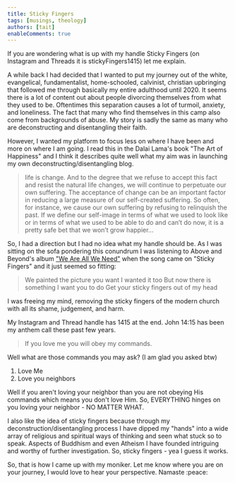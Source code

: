 ```yaml
---
title: Sticky Fingers
tags: [musings, theology]
authors: [tait]
enableComments: true
---
```


If you are wondering what is up with my handle Sticky Fingers (on Instagram and Threads it is stickyFingers1415) let me explain.

<!--truncate-->

A while back I had decided that I wanted to put my journey out of the white, evangelical, fundamentalist, home-schooled, calvinist, christian upbringing that followed me through basically my entire adulthood until 2020. It seems there is a lot of content out about people divorcing themselves from what they used to be. Oftentimes this separation causes a lot of turmoil, anxiety, and loneliness. The fact that many who find themselves in this camp also come from backgrounds of abuse. My story is sadly the same as many who are deconstructing and disentangling their faith.

However, I wanted my platform to focus less on where I have been and more on where I am going. I read this in the Dalai Lama's book "The Art of Happiness" and I think it describes quite well what my aim was in launching my own deconstructing/disentangling blog.

> life is change. And to the degree that we refuse to accept this fact and resist the natural life changes, we will continue to perpetuate our own suffering. The acceptance of change can be an important factor in reducing a large measure of our self-created suffering. So often, for instance, we cause our own suffering by refusing to relinquish the past. If we define our self-image in terms of what we used to look like or in terms of what we used to be able to do and can’t do now, it is a pretty safe bet that we won’t grow happier...

So, I had a direction but I had no idea what my handle should be. As I was sitting on the sofa pondering this conundrum I was listening to Above and Beyond's album ["We Are All We Need"](https://open.spotify.com/album/6coJxgM3dkzZbbuPBVVcOW?si=iwjVvR4KSHuZnc8fTidlxg) when the song came on "Sticky Fingers" and it just seemed so fitting:

> We painted the picture you want
> I wanted it too
> But now there is something I want you to do
> Get your sticky fingers out of my head

I was freeing my mind, removing the sticky fingers of the modern church with all its shame, judgement, and harm.

My Instagram and Thread handle has 1415 at the end. John 14:15 has been my anthem call these past few years.

> If you love me you will obey my commands.

Well what are those commands you may ask? (I am glad you asked btw)

1. Love Me
2. Love you neighbors

Well if you aren't loving your neighbor than you are not obeying His commands which means you don't love Him. So, EVERYTHING hinges on you loving your neighbor - NO MATTER WHAT.

I also like the idea of sticky fingers because through my deconstruction/disentangling process I have dipped my "hands" into a wide array of religious and spiritual ways of thinking and seen what stuck so to speak. Aspects of Buddhism and even Atheism I have founded intriguing and worthy of further investigation. So, sticky fingers - yea I guess it works.

So, that is how I came up with my moniker. Let me know where you are on your journey, I would love to hear your perspective. Namaste :peace:
